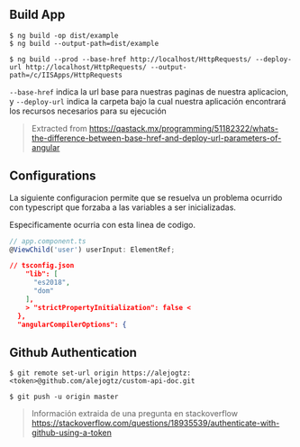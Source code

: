 ## Build App
    $ ng build -op dist/example
    $ ng build --output-path=dist/example

    $ ng build --prod --base-href http://localhost/HttpRequests/ --deploy-url http://localhost/HttpRequests/ --output-path=/c/IISApps/HttpRequests

`--base-href` indica la url base para nuestras paginas de nuestra aplicacion, y `--deploy-url` indica la carpeta bajo la cual nuestra aplicación encontrará los recursos necesarios para su ejecución


> Extracted from
> https://qastack.mx/programming/51182322/whats-the-difference-between-base-href-and-deploy-url-parameters-of-angular


## Configurations
La siguiente configuracion permite que se resuelva un problema ocurrido con typescript que forzaba  a las variables a ser inicializadas.

Especificamente ocurria con esta linea de codigo.

```ts
// app.component.ts
@ViewChild('user') userInput: ElementRef;
```
```json
// tsconfig.json
    "lib": [
      "es2018",
      "dom"
    ],
    > "strictPropertyInitialization": false <
  },
  "angularCompilerOptions": {
```

## Github Authentication

```git
$ git remote set-url origin https://alejogtz:<token>@github.com/alejogtz/custom-api-doc.git

$ git push -u origin master
```
> Información extraida de una pregunta en stackoverflow
> https://stackoverflow.com/questions/18935539/authenticate-with-github-using-a-token

